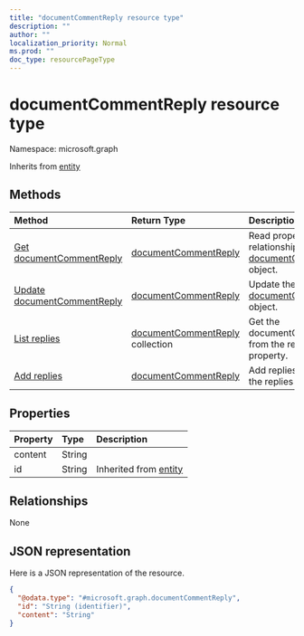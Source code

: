 ```yaml
---
title: "documentCommentReply resource type"
description: ""
author: ""
localization_priority: Normal
ms.prod: ""
doc_type: resourcePageType
---
```


# documentCommentReply resource type


Namespace: microsoft.graph




Inherits from [entity](../resources/entity.md)

## Methods
|Method|Return Type|Description|
|:---|:---|:---|
|[Get documentCommentReply](../api/documentcommentreply-get.md)|[documentCommentReply](../resources/documentcommentreply.md)|Read properties and relationships of the [documentCommentReply](../resources/documentcommentreply.md) object.|
|[Update documentCommentReply](../api/documentcommentreply-update.md)|[documentCommentReply](../resources/documentcommentreply.md)|Update the properties of a [documentCommentReply](../resources/documentcommentreply.md) object.|
|[List replies](../api/documentcomment-list-replies.md)|[documentCommentReply](../resources/documentcommentreply.md) collection|Get the documentCommentReplies from the replies navigation property.|
|[Add replies](../api/documentcomment-post-replies.md)|[documentCommentReply](../resources/documentcommentreply.md)|Add replies by posting to the replies collection.|

## Properties
|Property|Type|Description|
|:---|:---|:---|
|content|String||
|id|String| Inherited from [entity](../resources/entity.md)|

## Relationships
None

## JSON representation
Here is a JSON representation of the resource.
<!-- {
  "blockType": "resource",
  "keyProperty": "id",
  "@odata.type": "microsoft.graph.documentCommentReply",
  "baseType": "microsoft.graph.entity",
  "openType": false
}
-->
``` json
{
  "@odata.type": "#microsoft.graph.documentCommentReply",
  "id": "String (identifier)",
  "content": "String"
}
```

